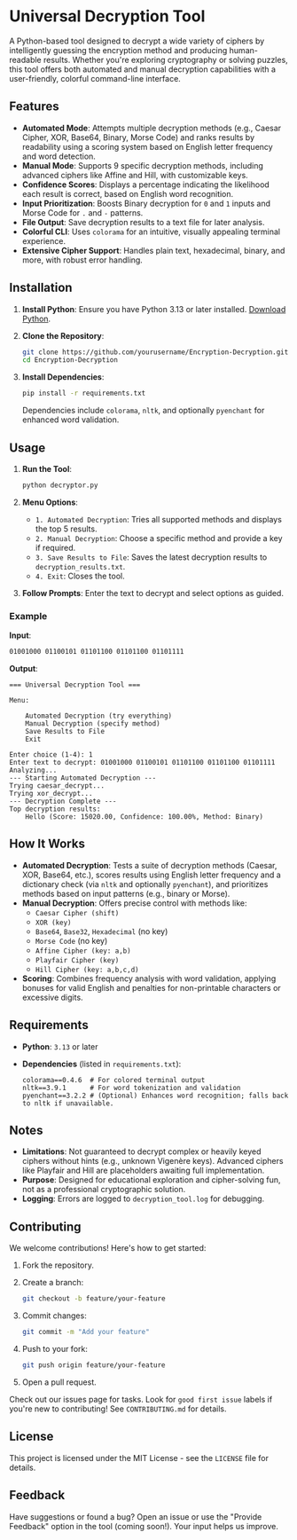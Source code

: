 # Universal Decryption Tool

A Python-based tool designed to decrypt a wide variety of ciphers by intelligently guessing the encryption method and producing human-readable results. Whether you're exploring cryptography or solving puzzles, this tool offers both automated and manual decryption capabilities with a user-friendly, colorful command-line interface.

## Features

- **Automated Mode**: Attempts multiple decryption methods (e.g., Caesar Cipher, XOR, Base64, Binary, Morse Code) and ranks results by readability using a scoring system based on English letter frequency and word detection.
- **Manual Mode**: Supports 9 specific decryption methods, including advanced ciphers like Affine and Hill, with customizable keys.
- **Confidence Scores**: Displays a percentage indicating the likelihood each result is correct, based on English word recognition.
- **Input Prioritization**: Boosts Binary decryption for `0` and `1` inputs and Morse Code for `.` and `-` patterns.
- **File Output**: Save decryption results to a text file for later analysis.
- **Colorful CLI**: Uses `colorama` for an intuitive, visually appealing terminal experience.
- **Extensive Cipher Support**: Handles plain text, hexadecimal, binary, and more, with robust error handling.

## Installation

1. **Install Python**: Ensure you have Python 3.13 or later installed. [Download Python](https://www.python.org/downloads/).
2. **Clone the Repository**:

   ```sh
   git clone https://github.com/yourusername/Encryption-Decryption.git
   cd Encryption-Decryption
   ```

3. **Install Dependencies**:

   ```sh
   pip install -r requirements.txt
   ```

   Dependencies include `colorama`, `nltk`, and optionally `pyenchant` for enhanced word validation.

## Usage

1. **Run the Tool**:

   ```sh
   python decryptor.py
   ```

2. **Menu Options**:
   - `1. Automated Decryption`: Tries all supported methods and displays the top 5 results.
   - `2. Manual Decryption`: Choose a specific method and provide a key if required.
   - `3. Save Results to File`: Saves the latest decryption results to `decryption_results.txt`.
   - `4. Exit`: Closes the tool.

3. **Follow Prompts**: Enter the text to decrypt and select options as guided.

### Example

**Input**:

```sh
01001000 01100101 01101100 01101100 01101111
```

**Output**:

```
=== Universal Decryption Tool ===

Menu:

    Automated Decryption (try everything)
    Manual Decryption (specify method)
    Save Results to File
    Exit

Enter choice (1-4): 1
Enter text to decrypt: 01001000 01100101 01101100 01101100 01101111
Analyzing...
--- Starting Automated Decryption ---
Trying caesar_decrypt...
Trying xor_decrypt...
--- Decryption Complete ---
Top decryption results:
    Hello (Score: 15020.00, Confidence: 100.00%, Method: Binary)
```

## How It Works

- **Automated Decryption**: Tests a suite of decryption methods (Caesar, XOR, Base64, etc.), scores results using English letter frequency and a dictionary check (via `nltk` and optionally `pyenchant`), and prioritizes methods based on input patterns (e.g., binary or Morse).
- **Manual Decryption**: Offers precise control with methods like:
  - `Caesar Cipher (shift)`
  - `XOR (key)`
  - `Base64`, `Base32`, `Hexadecimal` (no key)
  - `Morse Code` (no key)
  - `Affine Cipher (key: a,b)`
  - `Playfair Cipher (key)`
  - `Hill Cipher (key: a,b,c,d)`
- **Scoring**: Combines frequency analysis with word validation, applying bonuses for valid English and penalties for non-printable characters or excessive digits.

## Requirements

- **Python**: `3.13` or later
- **Dependencies** (listed in `requirements.txt`):

  ```
  colorama==0.4.6  # For colored terminal output
  nltk==3.9.1      # For word tokenization and validation
  pyenchant==3.2.2 # (Optional) Enhances word recognition; falls back to nltk if unavailable.
  ```

## Notes

- **Limitations**: Not guaranteed to decrypt complex or heavily keyed ciphers without hints (e.g., unknown Vigenère keys). Advanced ciphers like Playfair and Hill are placeholders awaiting full implementation.
- **Purpose**: Designed for educational exploration and cipher-solving fun, not as a professional cryptographic solution.
- **Logging**: Errors are logged to `decryption_tool.log` for debugging.

## Contributing

We welcome contributions! Here's how to get started:

1. Fork the repository.
2. Create a branch:
   
   ```sh
   git checkout -b feature/your-feature
   ```

3. Commit changes:

   ```sh
   git commit -m "Add your feature"
   ```

4. Push to your fork:

   ```sh
   git push origin feature/your-feature
   ```

5. Open a pull request.

Check out our issues page for tasks. Look for `good first issue` labels if you're new to contributing! See `CONTRIBUTING.md` for details.

## License

This project is licensed under the MIT License - see the `LICENSE` file for details.

## Feedback

Have suggestions or found a bug? Open an issue or use the "Provide Feedback" option in the tool (coming soon!). Your input helps us improve.
